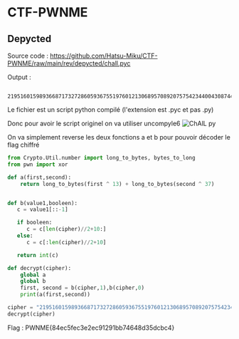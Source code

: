 # CTF-PWNME
## Depycted

Source code : https://github.com/Hatsu-Miku/CTF-PWNME/raw/main/rev/depycted/chall.pyc

Output :

      2195160159893668717327286059367551976012130689570892075754234400430874403925069147738764347075321
  
Le fichier est un script python compilé (l'extension est .pyc et pas .py)

Donc pour avoir le script originel on va utiliser uncompyle6 
![ChAlL py](https://user-images.githubusercontent.com/108684684/177321632-250381ac-5ccd-40c0-96ff-ab3081a2c726.PNG)

On va simplement reverse les deux fonctions a et b pour pouvoir décoder le flag chiffré
```python
from Crypto.Util.number import long_to_bytes, bytes_to_long
from pwn import xor

def a(first,second):
    return long_to_bytes(first ^ 13) + long_to_bytes(second ^ 37)


def b(value1,booleen):
   c = value1[::-1]

   if booleen:
      c = c[len(cipher)//2+10:]
   else:
      c = c[:len(cipher)//2+10]

   return int(c)

def decrypt(cipher):
    global a
    global b
    first, second = b(cipher,1),b(cipher,0)
    print(a(first,second))

cipher = "2195160159893668717327286059367551976012130689570892075754234400430874403925069147738764347075321"
decrypt(cipher)
```

Flag : PWNME{84ec5fec3e2ec91291bb74648d35dcbc4}
